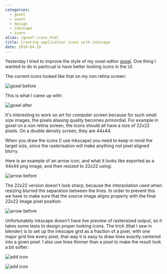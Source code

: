 ```yaml
---
categories:
  - goxel
  - voxel
  - design
  - inkscape
  - icons
alias: /goxel-icons.html
title: Creating application icons with inkscape
date: 2018-04-18
---
```



Yesterday I tried to improve the style of my voxel editor [goxel].  One thing
I wanted to do in particual is have better looking icons in the UI.

The current icons looked like that on my non retina screen:

![goxel before](/imgs/goxel-icons/orig.png)

This is what I came up with:

![goxel after](/imgs/goxel-icons/curr.png)

It's interesting to work on art for computer screen because for such small size
images, the pixels aliasing quality becomes primordial.  For example in goxel
on a non retina screen, the icons should all have a size of 22x22 pixels.  On a
double density screen, they are 44x44.

When you draw the icons (I use inkscape)
you need to keep in mind the target size, since the rasterisation will make
anything not pixel aligned blurry.

Here is an example of an arrow icon, and what it looks like exported as a
44x44 png image, and then resized to 22x22 using:

![arrow before](/imgs/goxel-icons/arrow.png)

The 22x22 version doesn't look sharp, because the interpolation used when
resizing blurred the separation between the lines.  In order to prevent this
we have to make sure that the source image aligns properly with the final
22x22 image pixel position:

![arrow before](/imgs/goxel-icons/arrow2.png)

Unfortunately inkscape doesn't have live preview of rastersized output, so
it takes some tests to design proper looking icons.  The trick (that I saw
in blender) is to set up the inkscape grid as a fraction of a pixel, with
one major grid line every pixel, that way it is easy to draw lines exactly
centered into a given pixel.  I also use lines thinner than a pixel to make
the result look a bit softer:

![add icon](/imgs/goxel-icons/add.png)

![add icon](/imgs/goxel-icons/add2.png)

[goxel]: https://guillaumechereau.github.io/goxel/
